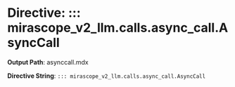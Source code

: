 # Directive: ::: mirascope_v2_llm.calls.async_call.AsyncCall

**Output Path**: asynccall.mdx

**Directive String**: `::: mirascope_v2_llm.calls.async_call.AsyncCall`

